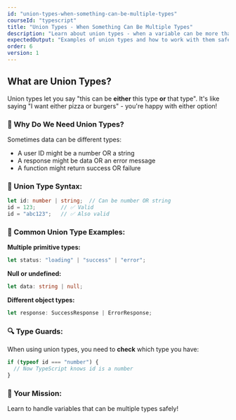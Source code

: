```yaml
---
id: "union-types-when-something-can-be-multiple-types"
courseId: "typescript"
title: "Union Types - When Something Can Be Multiple Types"
description: "Learn about union types - when a variable can be more than one type!"
expectedOutput: "Examples of union types and how to work with them safely"
order: 6
version: 1
---
```


## What are Union Types?

Union types let you say "this can be **either** this type **or** that type". It's like saying "I want either pizza or burgers" - you're happy with either option!

### 🤔 Why Do We Need Union Types?

Sometimes data can be different types:
- A user ID might be a number OR a string
- A response might be data OR an error message
- A function might return success OR failure

### 🎯 Union Type Syntax:

```typescript
let id: number | string;  // Can be number OR string
id = 123;        // ✅ Valid
id = "abc123";   // ✅ Also valid
```

### 📝 Common Union Type Examples:

**Multiple primitive types:**
```typescript
let status: "loading" | "success" | "error";
```

**Null or undefined:**
```typescript
let data: string | null;
```

**Different object types:**
```typescript
let response: SuccessResponse | ErrorResponse;
```

### 🔍 Type Guards:

When using union types, you need to **check** which type you have:
```typescript
if (typeof id === "number") {
  // Now TypeScript knows id is a number
}
```

### 🚀 Your Mission:

Learn to handle variables that can be multiple types safely!